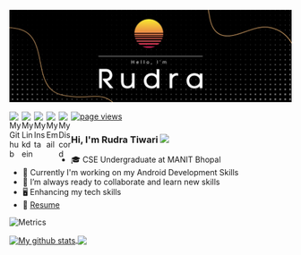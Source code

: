 ![Banner](banner.png)

<a href="https://github.com/rudra2901">
  <img align="left" alt="My Github" width="22px" src="https://cdn.jsdelivr.net/npm/simple-icons@v5/icons/github.svg" />
</a>
<a href="https://www.linkedin.com/in/rudra-tiwari-56513b20a/">
  <img align="left" alt="My Linkdein" width="22px" src="https://cdn.jsdelivr.net/npm/simple-icons@v5/icons/linkedin.svg" />
</a>
<a href="https://www.instagram.com/_why_am_i_here_0.0/" >
  <img align="left" alt="My Insta" width="22px" src="https://cdn.jsdelivr.net/npm/simple-icons@v5/icons/instagram.svg" />
</a>
<a href="mailto: rudratiwari2901@gmail.com" >
  <img align="left" alt="My Email" width="22px" src="https://cdn.jsdelivr.net/npm/simple-icons@v5/icons/gmail.svg" />
</a>
<a href="https://discordapp.com/users/Pi-Pikachu#7433/">
  <img align="left" alt="My Discord" width="22px" src="https://cdn.jsdelivr.net/npm/simple-icons@v5/icons/discord.svg" />
</a>

<a href="https://github.com/rudra2901">
    <img src="https://komarev.com/ghpvc/?username=rudra2901" alt="page views" />
</a>

<br/>

### Hi,  I'm Rudra Tiwari <img src="https://raw.githubusercontent.com/iampavangandhi/iampavangandhi/master/gifs/Hi.gif" width="24px"> 

- 🎓 CSE Undergraduate at MANIT Bhopal
- 🔭 Currently I'm working on my Android Development Skills 
- 🌱 I’m always ready to collaborate and learn new skills
-  🖥 Enhancing my tech skills 
- 📝 [Resume](https://drive.google.com/file/d/1J_USD43X3u-zqY8Y31zkXflUBT0o0JJf/view?usp=sharing)

![Metrics](https://metrics.lecoq.io/rudra2901?template=classic&repositories.forks=true&base.header=0&lines=1&config.timezone=Asia%2FCalcutta)

<a href="https://github.com/rudra2901">
  <img align="center" src="https://github-readme-stats.vercel.app/api/pin/?username=rudra2901&show_icons=true&count_private=true&hide_border=true&theme=highcontrast" alt="My github stats" />
</a>
<a href="https://github.com/rudra2901">
    <img align="center" src="https://github-readme-stats.vercel.app/api/top-langs/?username=rudra2901&layout=compact&hide_border=true&hide=Jupyter%20Notebook,Tex&langs_count=8&theme=radical" />
</a>
